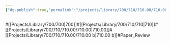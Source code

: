 ```yaml
---
{"dg-publish":true,"permalink":"/projects/library/700/710/710-00/710-00-b/","noteIcon":"0","created":"2024-01-30T20:06:19.776+09:00","updated":"2024-02-26T21:10:36.062+09:00"}
---
```


#[[Projects/Library/700/700\|700]]#[[Projects/Library/700/710/710\|710]]#[[Projects/Library/700/710/710.00/710.00\|710.00]]#[[Projects/Library/700/710/710.00/710.00 b\|710.00 b]]#Paper_Review
